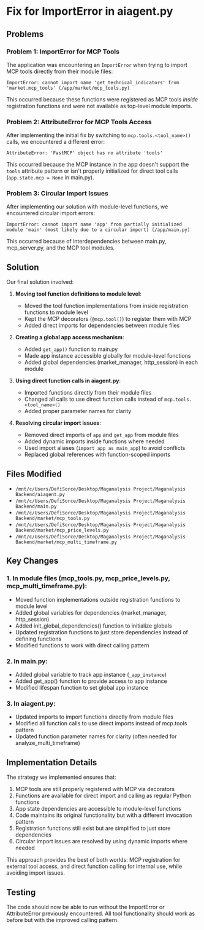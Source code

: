 # Fix for ImportError in aiagent.py

## Problems

### Problem 1: ImportError for MCP Tools

The application was encountering an `ImportError` when trying to import MCP tools directly from their module files:

```
ImportError: cannot import name 'get_technical_indicators' from 'market.mcp_tools' (/app/market/mcp_tools.py)
```

This occurred because these functions were registered as MCP tools *inside* registration functions and were not available as top-level module imports.

### Problem 2: AttributeError for MCP Tools Access

After implementing the initial fix by switching to `mcp.tools.<tool_name>()` calls, we encountered a different error:

```
AttributeError: 'FastMCP' object has no attribute 'tools'
```

This occurred because the MCP instance in the app doesn't support the `tools` attribute pattern or isn't properly initialized for direct tool calls (`app.state.mcp = None` in main.py).

### Problem 3: Circular Import Issues

After implementing our solution with module-level functions, we encountered circular import errors:

```
ImportError: cannot import name 'app' from partially initialized module 'main' (most likely due to a circular import) (/app/main.py)
```

This occurred because of interdependencies between main.py, mcp_server.py, and the MCP tool modules.

## Solution

Our final solution involved:

1. **Moving tool function definitions to module level**: 
   - Moved the tool function implementations from inside registration functions to module level
   - Kept the MCP decorators (`@mcp.tool()`) to register them with MCP
   - Added direct imports for dependencies between module files

2. **Creating a global app access mechanism**:
   - Added `get_app()` function to main.py
   - Made app instance accessible globally for module-level functions
   - Added global dependencies (market_manager, http_session) in each module

3. **Using direct function calls in aiagent.py**:
   - Imported functions directly from their module files
   - Changed all calls to use direct function calls instead of `mcp.tools.<tool_name>()`
   - Added proper parameter names for clarity

4. **Resolving circular import issues**:
   - Removed direct imports of `app` and `get_app` from module files
   - Added dynamic imports inside functions where needed
   - Used import aliases (`import app as main_app`) to avoid conflicts
   - Replaced global references with function-scoped imports

## Files Modified

- `/mnt/c/Users/DefiSorce/Desktop/Maganalysis Project/Maganalysis Backend/aiagent.py`
- `/mnt/c/Users/DefiSorce/Desktop/Maganalysis Project/Maganalysis Backend/main.py`
- `/mnt/c/Users/DefiSorce/Desktop/Maganalysis Project/Maganalysis Backend/market/mcp_tools.py`
- `/mnt/c/Users/DefiSorce/Desktop/Maganalysis Project/Maganalysis Backend/market/mcp_price_levels.py`
- `/mnt/c/Users/DefiSorce/Desktop/Maganalysis Project/Maganalysis Backend/market/mcp_multi_timeframe.py`

## Key Changes

### 1. In module files (mcp_tools.py, mcp_price_levels.py, mcp_multi_timeframe.py):

- Moved function implementations outside registration functions to module level
- Added global variables for dependencies (market_manager, http_session)
- Added init_global_dependencies() function to initialize globals
- Updated registration functions to just store dependencies instead of defining functions
- Modified functions to work with direct calling pattern

### 2. In main.py:

- Added global variable to track app instance (`_app_instance`)
- Added get_app() function to provide access to app instance
- Modified lifespan function to set global app instance

### 3. In aiagent.py:

- Updated imports to import functions directly from module files
- Modified all function calls to use direct imports instead of mcp.tools pattern
- Updated function parameter names for clarity (often needed for analyze_multi_timeframe)

## Implementation Details

The strategy we implemented ensures that:

1. MCP tools are still properly registered with MCP via decorators
2. Functions are available for direct import and calling as regular Python functions
3. App state dependencies are accessible to module-level functions
4. Code maintains its original functionality but with a different invocation pattern
5. Registration functions still exist but are simplified to just store dependencies
6. Circular import issues are resolved by using dynamic imports where needed

This approach provides the best of both worlds: MCP registration for external tool access, and direct function calling for internal use, while avoiding import issues.

## Testing

The code should now be able to run without the ImportError or AttributeError previously encountered. All tool functionality should work as before but with the improved calling pattern.